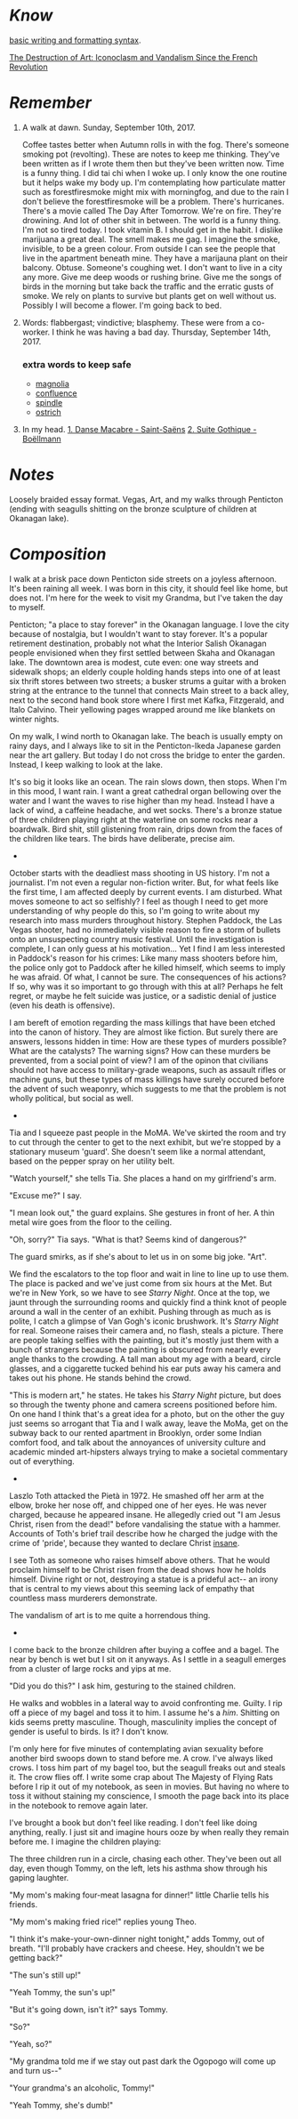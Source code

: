 # *Know*

[basic writing and formatting syntax](https://help.github.com/articles/basic-writing-and-formatting-syntax/).

[The Destruction of Art: Iconoclasm and Vandalism Since the French Revolution](https://books.google.ca/books?id=60ba0VmXVM8C&pg=PA202&redir_esc=y#v=onepage&q&f=false)

# *Remember*

1. A walk at dawn.
Sunday, September 10th, 2017.
    
    Coffee tastes better when Autumn rolls in with the fog. There's someone smoking pot (revolting). These are notes to keep me thinking. They've been written as if I wrote them then but they've been written now. Time is a funny thing. I did tai chi when I woke up. I only know the one routine but it helps wake my body up. I'm contemplating how particulate matter such as forestfiresmoke might mix with morningfog, and due to the rain I don't believe the forestfiresmoke will be a problem. There's hurricanes. There's a movie called The Day After Tomorrow. We're on fire. They're drowining. And lot of other shit in between. The world is a funny thing. I'm not so tired today. I took vitamin B. I should get in the habit. I dislike marijuana a great deal. The smell makes me gag. I imagine the smoke, invisible, to be a green colour. From outside I can see the people that live in the apartment beneath mine. They have a marijauna plant on their balcony. Obtuse. Someone's coughing wet. I don't want to live in a city any more. Give me deep woods or rushing brine. Give me the songs of birds in the morning but take back the traffic and the erratic gusts of smoke. We rely on plants to survive but plants get on well without us. Possibly I will become a flower. I'm going back to bed.

2. Words: flabbergast; vindictive; blasphemy. These were from a co-worker. I think he was having a bad day.
Thursday, September 14th, 2017.
    
    ### extra words to keep safe
    - [magnolia](http://www.dictionary.com/browse/magnolia?s=t)
    - [confluence](http://www.dictionary.com/browse/confluence?s=t)
    - [spindle](http://www.dictionary.com/browse/spindle?s=t)
    - [ostrich](https://en.wikipedia.org/wiki/Common_ostrich)
3. In my head. [1. Danse Macabre - Saint-Saëns](https://youtu.be/YyknBTm_YyM) [2. Suite Gothique - Boëllmann](https://youtu.be/G0Fj3UD8gBI)
   
    
# *Notes*
Loosely braided essay format. Vegas, Art, and my walks through Penticton (ending with seagulls shitting on the bronze sculpture of children at Okanagan lake).

# *Composition*

I walk at a brisk pace down Penticton side streets on a joyless afternoon. It's been raining all week. I was born in this city, it should feel like home, but does not. I'm here for the week to visit my Grandma, but I've taken the day to myself.

Penticton; "a place to stay forever" in the Okanagan language. I love the city because of nostalgia, but I wouldn't want to stay forever. It's a popular retirement destination, probably not what the Interior Salish Okanagan people envisioned when they first settled between Skaha and Okanagan lake. The downtown area is modest, cute even: one way streets and sidewalk shops; an elderly couple holding hands steps into one of at least six thrift stores between two streets; a busker strums a guitar with a broken string at the entrance to the tunnel that connects Main street to a back alley, next to the second hand book store where I first met Kafka, Fitzgerald, and Italo Calvino. Their yellowing pages wrapped around me like blankets on winter nights.

On my walk, I wind north to Okanagan lake. The beach is usually empty on rainy days, and I always like to sit in the Penticton-Ikeda Japanese garden near the art gallery. But today I do not cross the bridge to enter the garden. Instead, I keep walking to look at the lake.

It's so big it looks like an ocean. The rain slows down, then stops. When I'm in this mood, I want rain. I want a great cathedral organ bellowing over the water and I want the waves to rise higher than my head. Instead I have a lack of wind, a caffeine headache, and wet socks. There's a bronze statue of three children playing right at the waterline on some rocks near a boardwalk. Bird shit, still glistening from rain, drips down from the faces of the children like tears. The birds have deliberate, precise aim.

-
October starts with the deadliest mass shooting in US history. I'm not a journalist. I'm not even a regular non-fiction writer. But, for what feels like the first time, I am affected deeply by current events. I am disturbed. What moves someone to act so selfishly? I feel as though I need to get more understanding of why people do this, so I'm going to write about my research into mass murders throughout history. Stephen Paddock, the Las Vegas shooter, had no immediately visible reason to fire a storm of bullets onto an unsuspecting country music festival. Until the investigation is complete, I can only guess at his motivation... Yet I find I am less interested in Paddock's reason for his crimes: Like many mass shooters before him, the police only got to Paddock after he killed himself, which seems to imply he was afraid. Of what, I cannot be sure. The consequences of his actions? If so, why was it so important to go through with this at all? Perhaps he felt regret, or maybe he felt suicide was justice, or a sadistic denial of justice (even his death is offensive).

I am bereft of emotion regarding the mass killings that have been etched into the canon of history. They are almost like fiction. But surely there are answers, lessons hidden in time: How are these types of murders possible? What are the catalysts? The warning signs? How can these murders be prevented, from a social point of view? I am of the opinon that civilians should not have access to military-grade weapons, such as assault rifles or machine guns, but these types of mass killings have surely occured before the advent of such weaponry, which suggests to me that the problem is not wholly political, but social as well.

-

Tia and I squeeze past people in the MoMA. We've skirted the room and try to cut through the center to get to the next exhibit, but we're stopped by a stationary museum 'guard'. She doesn't seem like a normal attendant, based on the pepper spray on her utility belt.

"Watch yourself," she tells Tia. She places a hand on my girlfriend's arm.

"Excuse me?" I say.

"I mean look out," the guard explains. She gestures in front of her. A thin metal wire goes from the floor to the ceiling.

"Oh, sorry?" Tia says. "What is that? Seems kind of dangerous?"

The guard smirks, as if she's about to let us in on some big joke. "Art".

We find the escalators to the top floor and wait in line to line up to use them. The place is packed and we've just come from six hours at the Met. But we're in New York, so we have to see *Starry Night*. Once at the top, we jaunt through the surrounding rooms and quickly find a think knot of people around a wall in the center of an exhibit. Pushing through as much as is polite, I catch a glimpse of Van Gogh's iconic brushwork. It's *Starry Night* for real. Someone raises their camera and, no flash, steals a picture. There are people taking selfies with the painting, but it's mostly just them with a bunch of strangers because the painting is obscured from nearly every angle thanks to the crowding. A tall man about my age with a beard, circle glasses, and a ciggarette tucked behind his ear puts away his camera and takes out his phone. He stands behind the crowd.

"This is modern art," he states. He takes his *Starry Night* picture, but does so through the twenty phone and camera screens positioned before him. On one hand I think that's a great idea for a photo, but on the other the guy just seems so arrogant that Tia and I walk away, leave the MoMa, get on the subway back to our rented apartment in Brooklyn, order some Indian comfort food, and talk about the annoyances of university culture and academic minded art-hipsters always trying to make a societal commentary out of everything.

-

Laszlo Toth attacked the Pietà in 1972. He smashed off her arm at the elbow, broke her nose off, and chipped one of her eyes. He was never charged, because he appeared insane. He allegedly cried out "I am Jesus Christ, risen from the dead!" before vandalising the statue with a hammer. Accounts of Toth's brief trail describe how he charged the judge with the crime of 'pride', because they wanted to declare Christ [insane](https://books.google.ca/books?id=60ba0VmXVM8C&pg=PA202&redir_esc=y#v=onepage&q&f=false). 

I see Toth as someone who raises himself above others. That he would proclaim himself to be Christ risen from the dead shows how he holds himself. Divine right or not, destroying a statue is a prideful act-- an irony that is central to my views about this seeming lack of empathy that countless mass murderers demonstrate.

The vandalism of art is to me quite a horrendous thing.

-

I come back to the bronze children after buying a coffee and a bagel. The near by bench is wet but I sit on it anyways. As I settle in a seagull emerges from a cluster of large rocks and yips at me.

"Did you do this?" I ask him, gesturing to the stained children.

He walks and wobbles in a lateral way to avoid confronting me. Guilty. I rip off a piece of my bagel and toss it to him. I assume he's a *him*. Shitting on kids seems pretty masculine. Though, masculinity implies the concept of gender is useful to birds. Is it? I don't know.

I'm only here for five minutes of contemplating avian sexuality before another bird swoops down to stand before me. A crow. I've always liked crows. I toss him part of my bagel too, but the seagull freaks out and steals it. The crow flies off. I write some crap about The Majesty of Flying Rats before I rip it out of my notebook, as seen in movies. But having no where to toss it without staining my conscience, I smooth the page back into its place in the notebook to remove again later.

I've brought a book but don't feel like reading. I don't feel like doing anything, really. I just sit and imagine hours ooze by when really they remain before me. I imagine the children playing:

The three children run in a circle, chasing each other. They've been out all day, even though Tommy, on the left, lets his asthma show through his gaping laughter.

"My mom's making four-meat lasagna for dinner!" little Charlie tells his friends.

"My mom's making fried rice!" replies young Theo.

"I think it's make-your-own-dinner night tonight," adds Tommy, out of breath. "I'll probably have crackers and cheese. Hey, shouldn't we be getting back?"

"The sun's still up!"

"Yeah Tommy, the sun's up!"

"But it's going down, isn't it?" says Tommy.

"So?"

"Yeah, so?"

"My grandma told me if we stay out past dark the Ogopogo will come up and turn us--"

"Your grandma's an alcoholic, Tommy!"

"Yeah Tommy, she's dumb!"




